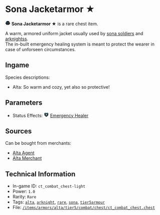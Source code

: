 # Sona Jacketarmor ★

<img src="https://raw.githubusercontent.com/Ceterai/Enternia/main/items/armors/alta/tier5/combat/chest/icon.png" alt="Sona Jacketarmor ★ icon" loading="lazy" height="16px" width="auto" /> **Sona Jacketarmor ★** is a rare chest item.

A warm, armored uniform jacket usually used by [sona soldiers](https://ceterai.github.io/MyEnternia/Wiki/SonaSoldier) and [arknightss](https://ceterai.github.io/MyEnternia/Wiki/arknightss).  
The in-built emergency healing system is meant to protect the wearer in case of unforseen circumstances.

## Ingame

Species descriptions:

- Alta: So warm and cozy, yet also so protective!

## Parameters

- Status Effects: <img src="https://raw.githubusercontent.com/Ceterai/Enternia/main/stats/effects/ct_autoeffect/ct_emergency_healer.png" alt="Emergency Healer icon" loading="lazy" height="16px" width="auto" /> [Emergency Healer](https://ceterai.github.io/MyEnternia/Wiki/EmergencyHealer)

## Sources

Can be bought from merchants:

- [Alta Agent](https://ceterai.github.io/MyEnternia/Wiki/AltaAgent)
- [Alta Merchant](https://ceterai.github.io/MyEnternia/Wiki/AltaMerchant)

## Technical Information

- In-game ID: `ct_combat_chest-light`
- Power: `1.0`
- Rarity: `Rare`
- Tags: [`alta`](https://ceterai.github.io/MyEnternia/Wiki/Tags/Alta), [`arknight`](https://ceterai.github.io/MyEnternia/Wiki/Tags/Arknight), [`rare`](https://ceterai.github.io/MyEnternia/Wiki/Tags/Rare), [`sona`](https://ceterai.github.io/MyEnternia/Wiki/Tags/Sona), [`tier5armour`](https://ceterai.github.io/MyEnternia/Wiki/Tags/Tier5Armour)
- File: [`/items/armors/alta/tier5/combat/chest/ct_combat_chest.chest`](https://github.com/Ceterai/Enternia/blob/main/items/armors/alta/tier5/combat/chest/ct_combat_chest.chest)
